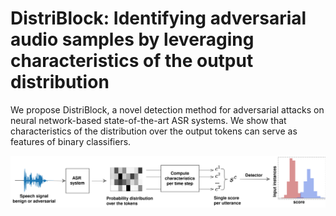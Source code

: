 # DistriBlock: Identifying adversarial audio samples by leveraging characteristics of the output distribution

We propose DistriBlock, a novel detection method for adversarial attacks on neural network-based state-of-the-art ASR systems. We show that characteristics of the distribution over the output tokens can serve as features of binary classifiers.

![logo](resources/Detector_diagram_3.png)

